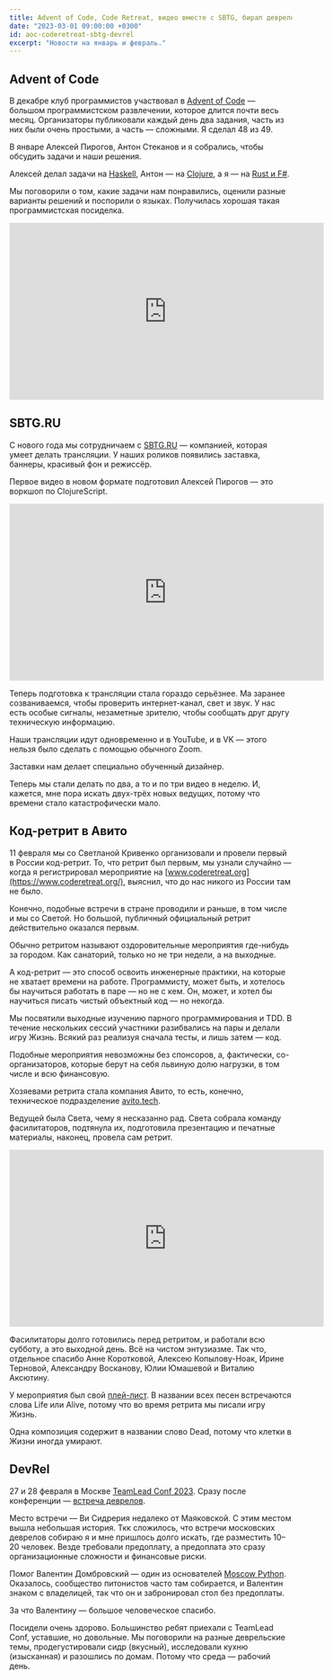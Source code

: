 ```yaml
---
title: Advent of Code, Code Retreat, видео вместе с SBTG, бирап деврелов
date: "2023-03-01 09:00:00 +0300"
id: aoc-coderetreat-sbtg-devrel
excerpt: "Новости на январь и февраль."
---
```


## Advent of Code

В декабре клуб программистов участвовал в [Advent of Code](https://adventofcode.com/2022) — большом программистском развлечении, которое длится почти весь месяц. Организаторы публиковали каждый день два задания, часть из них были очень простыми, а часть — сложными. Я сделал 48 из 49.

В январе Алексей Пирогов, Антон Стеканов и я собрались, чтобы обсудить задачи и наши решения.

Алексей делал задачи на [Haskell](https://github.com/astynax/adventofcode2022.hs), Антон — на [Clojure](https://github.com/anton0xf/aoc2022), а я — на [Rust и F#](https://github.com/markshevchenko/adventofcode2022).

Мы поговорили о том, какие задачи нам понравились, оценили разные варианты решений и поспорили о языках. Получилась хорошая такая программистская посиделка.

<div class="video">
    <iframe width="560" height="315" src="https://www.youtube.com/embed/E12WNSXR15A" title="YouTube video player" frameborder="0" allow="accelerometer; autoplay; clipboard-write; encrypted-media; gyroscope; picture-in-picture; web-share" allowfullscreen></iframe>
</div>

## SBTG.RU

С нового года мы сотрудничаем с [SBTG.RU](https://sbtg.ru) — компанией, которая умеет делать трансляции. У наших роликов появились заставка, баннеры, красивый фон и режиссёр.

Первое видео в новом формате подготовил Алексей Пирогов — это воркшоп по ClojureScript.

<div class="video">
    <iframe width="560" height="315" src="https://www.youtube.com/embed/WkN5feMXyPE" title="YouTube video player" frameborder="0" allow="accelerometer; autoplay; clipboard-write; encrypted-media; gyroscope; picture-in-picture; web-share" allowfullscreen></iframe>
</div>

Теперь подготовка к трансляции стала гораздо серьёзнее. Ма заранее созваниваемся, чтобы проверить интернет-канал, свет и звук. У нас есть особые сигналы, незаметные зрителю, чтобы сообщать друг другу техническую информацию.

Наши трансляции идут одновременно и в YouTube, и в VK — этого нельзя было сделать с помощью обычного Zoom.

Заставки нам делает специально обученный дизайнер.

Теперь мы стали делать по два, а то и по три видео в неделю. И, кажется, мне пора искать двух-трёх новых ведущих, потому что времени стало катастрофически мало. 

## Код-ретрит в Авито

11 февраля мы со Светланой Кривенко организовали и провели первый в России код-ретрит. То, что ретрит был первым, мы узнали случайно — когда я регистрировал мероприятие на [www.coderetreat.org](https://www.coderetreat.org/), выяснил, что до нас никого из России там не было.

Конечно, подобные встречи в стране проводили и раньше, в том числе и мы со Светой. Но большой, публичный официальный ретрит действительно оказался первым.

Обычно ретритом называют оздоровительные мероприятия где-нибудь за городом. Как санаторий, только но не три недели, а на выходные.

А код-ретрит — это способ освоить инженерные практики, на которые не хватает времени на работе. Программисту, может быть, и хотелось бы научиться работать в паре — но не с кем. Он, может, и хотел бы научиться писать чистый объектный код — но некогда.

Мы посвятили выходные изучению парного программирования и TDD. В течение нескольких сессий участники разибвались на пары и делали игру Жизнь. Всякий раз реализуя сначала тесты, и лишь затем — код.

Подобные мероприятия невозможны без спонсоров, а, фактически, со-организаторов, которые берут на себя львиную долю нагрузки, в том числе и всю финансовую.

Хозяевами ретрита стала компания Авито, то есть, конечно, техническое подразделение [avito.tech](https://avito.tech/).

Ведущей была Света, чему я несказанно рад. Света собрала команду фасилитаторов, подтянула их, подготовила презентацию и печатные материалы, наконец, провела сам ретрит.

<div class="video">
    <iframe width="560" height="315" src="https://www.youtube.com/embed/ZUNi_IcaVIg" title="YouTube video player" frameborder="0" allow="accelerometer; autoplay; clipboard-write; encrypted-media; gyroscope; picture-in-picture; web-share" allowfullscreen></iframe>
</div>

Фасилитаторы долго готовились перед ретритом, и работали всю субботу, а это выходной день. Всё на чистом энтузиазме. Так что, отдельное спасибо Анне Коротковой, Алексею Копылову-Ноак, Ирине Терновой, Александру Восканову, Юлии Юмашевой и Виталию Аксютину.

У мероприятия был свой [плей-лист](https://www.youtube.com/playlist?list=PL8RqidlMwIXxx4HgSiOYL0wh3TqHq5enz). В названии всех песен встречаются слова Life или Alive, потому что во время ретрита мы писали игру Жизнь.

Одна композиция содержит в названии слово Dead, потому что клетки в Жизни иногда умирают.

## DevRel

27 и 28 февраля в Москве [TeamLead Conf 2023](https://teamleadconf.ru/moscow/2023). Сразу после конференции — [встреча деврелов](https://www.meetup.com/ru-RU/devrel-spb/events/291334083/).

Место встречи — Ви Сидрерия недалеко от Маяковской. С этим местом вышла небольшая история. Ткк сложилось, что встречи московских деврелов собираю я и мне пришлось долго искать, где разместить 10–20 человек. Везде требовали предоплату, а предоплата это сразу организационные сложности и финансовые риски.

Помог Валентин Домбровский — один из основателей [Moscow Python](https://moscowpython.ru/). Оказалось, сообщество питонистов часто там собирается, и Валентин знаком с владелицей, так что он и забронировал стол без предоплаты.

За что Валентину — большое человеческое спасибо.

Посидели очень здорово. Большинство ребят приехали с TeamLead Conf, уставшие, но довольные. Мы поговорили на разные деврельские темы, продегустировали сидр (вкусный), исследовали кухню (изысканная) и разошлись по домам. Потому что среда — рабочий день.